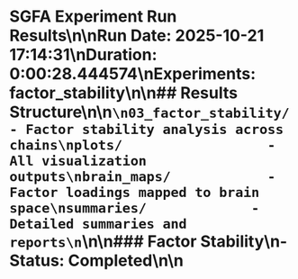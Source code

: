 # SGFA Experiment Run Results\n\n**Run Date:** 2025-10-21 17:14:31\n**Duration:** 0:00:28.444574\n**Experiments:** factor_stability\n\n## Results Structure\n\n```\n03_factor_stability/        - Factor stability analysis across chains\nplots/                  - All visualization outputs\nbrain_maps/            - Factor loadings mapped to brain space\nsummaries/             - Detailed summaries and reports\n```\n\n### Factor Stability\n- Status: Completed\n\n